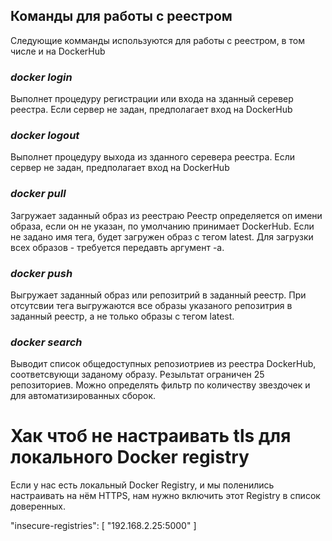 ## Команды для работы с реестром
Следующие комманды используются для работы  с реестром, в том числе и на DockerHub

### _docker login_
Выполнет процедуру регистрации или входа на зданный серевер реестра. Если сервер не задан, предполагает вход на DockerHub

### _docker logout_
Выполнет процедуру выхода из зданного серевера реестра. Если сервер не задан, предполагает вход на DockerHub
### _docker pull_
Загружает заданный образ из реестраю Реестр определяется оп имени образа, если он не указан, по умолчанию принимает DockerHub. Если не задано имя тега, будет загружен образ с тегом latest. Для загрузки всех образов - требуется передавть  аргумент -a.

### _docker push_
Выгружает заданный образ или репозитрий в заданный реестр. При отсутсвии тега  выгружаются все образы указаного репозитрия в заданный реестр, а не только образы с тегом latest.
### _docker search_
Выводит список общедоступных репозиотриев из реестра DockerHub, соответсвующи заданому образу. Резыльтат ограничен 25 репозиториев. Можно определять фильтр по количеству звездочек и для автоматизированных сборок.


# Хак чтоб не настраивать  tls для локального Docker registry
Если у нас есть локальный Docker Registry, и мы поленились настраивать на нём HTTPS, нам нужно включить этот Registry в список доверенных.

"insecure-registries": [
 "192.168.2.25:5000"
]
